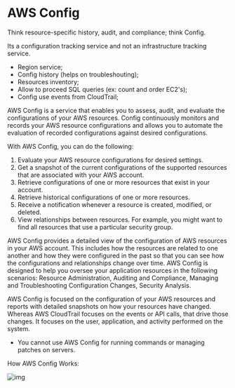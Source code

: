 # AWS Config

Think resource-specific history, audit, and compliance; think Config.

Its a configuration tracking service and not an infrastructure tracking service.

- Region service;
- Config history (helps on troubleshouting);
- Resources inventory;
- Allow to proceed SQL queries (ex: count and order EC2's);
- Config use events from CloudTrail;

AWS Config is a service that enables you to assess, audit, and evaluate the configurations of your AWS resources. Config continuously monitors and records your AWS resource configurations and allows you to automate the evaluation of recorded configurations against desired configurations.

With AWS Config, you can do the following:

1. Evaluate your AWS resource configurations for desired settings.
2. Get a snapshot of the current configurations of the supported resources that are associated with your AWS account.
3. Retrieve configurations of one or more resources that exist in your account.
4. Retrieve historical configurations of one or more resources.
5. Receive a notification whenever a resource is created, modified, or deleted.
6. View relationships between resources. For example, you might want to find all resources that use a particular security group.

AWS Config provides a detailed view of the configuration of AWS resources in your AWS account. This includes how the resources are related to one another and how they were configured in the past so that you can see how the configurations and relationships change over time. AWS Config is designed to help you oversee your application resources in the following scenarios: Resource Administration, Auditing and Compliance, Managing and Troubleshooting Configuration Changes, Security Analysis.

AWS Config is focused on the configuration of your AWS resources and reports with detailed snapshots on how your resources have changed. Whereas AWS CloudTrail focuses on the events or API calls, that drive those changes. It focuses on the user, application, and activity performed on the system.

- You cannot use AWS Config for running commands or managing patches on servers.

How AWS Config Works:

![img](https://d1.awsstatic.com/Products/product-name/diagrams/product-page-diagram-Config_how-it-works.bd28728a9066c55d7ee69c0a655109001462e25b.png)

